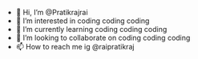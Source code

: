 - 👋 Hi, I’m @Pratikrajrai
- 👀 I’m interested in coding coding coding
- 🌱 I’m currently learning coding coding coding
- 💞️ I’m looking to collaborate on coding coding coding
- 📫 How to reach me ig @raipratikraj

<!---
Pratikrajrai/Pratikrajrai is a ✨ special ✨ repository because its `README.md` (this file) appears on your GitHub profile.
You can click the Preview link to take a look at your changes.
--->
